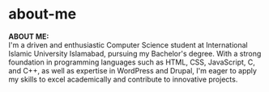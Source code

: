 # about-me
<b>ABOUT ME:</b>
<br>I'm a driven and enthusiastic Computer Science student at International Islamic University Islamabad, pursuing my Bachelor's degree. With a strong foundation in programming languages such as HTML, CSS, JavaScript, C, and C++, as well as expertise in WordPress and Drupal, I'm eager to apply my skills to excel academically and contribute to innovative projects.
